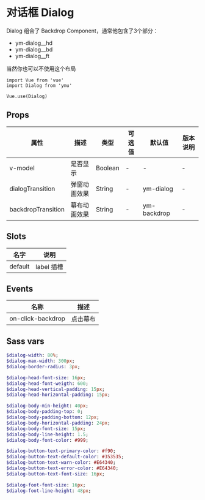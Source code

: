 # 对话框 Dialog

Dialog 组合了 Backdrop Component，通常他包含了3个部分：

- ym-dialog__hd
- ym-dialog__bd
- ym-dialog__ft

当然你也可以不使用这个布局

```JS
import Vue from 'vue'
import Dialog from 'ymu'

Vue.use(Dialog)
```

## Props

| 属性 | 描述 | 类型 | 可选值 | 默认值 | 版本说明 |
| - | - | - | - | - | - |
| v-model | 是否显示 | Boolean | - | - | - |
| dialogTransition | 弹窗动画效果 | String | - | ym-dialog | - |
| backdropTransition | 幕布动画效果 | String | - | ym-backdrop | - |


## Slots

| 名字 | 说明 |
| - | - |
| default | label 插槽 |


## Events

| 名称 | 描述 |
| :-: | :-: |
| on-click-backdrop | 点击幕布 |


## Sass vars

```sass
$dialog-width: 80%;
$dialog-max-width: 300px;
$dialog-border-radius: 3px;

$dialog-head-font-size: 16px;
$dialog-head-font-weigth: 600;
$dialog-head-vertical-padding: 15px;
$dialog-head-horizontal-padding: 15px;

$dialog-body-min-height: 40px;
$dialog-body-padding-top: 0;
$dialog-body-padding-bottom: 12px;
$dialog-body-horizontal-padding: 24px;
$dialog-body-font-size: 15px;
$dialog-body-line-height: 1.5;
$dialog-body-font-color: #999;

$dialog-button-text-primary-color: #f90;
$dialog-button-text-default-color: #353535;
$dialog-button-text-warn-color: #E64340;
$dialog-button-text-error-color: #E64340;
$dialog-button-text-font-size: 16px;

$dialog-foot-font-size: 16px;
$dialog-foot-line-height: 48px;
```